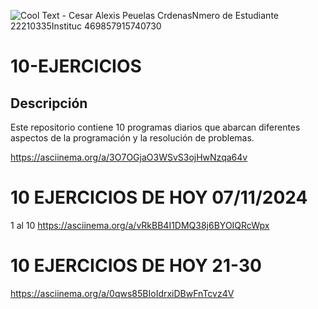 ![Cool Text - Cesar Alexis Peuelas CrdenasNmero de Estudiante 22210335Instituc 469857915740730](https://github.com/user-attachments/assets/7e948af8-cb38-43c5-bf60-90d9e00e949b)


# 10-EJERCICIOS
## Descripción
Este repositorio contiene 10 programas diarios que abarcan diferentes aspectos de la programación y la resolución de problemas.

https://asciinema.org/a/3O7OGjaO3WSvS3ojHwNzqa64v


# 10 EJERCICIOS DE HOY 07/11/2024
1 al 10
https://asciinema.org/a/vRkBB4I1DMQ38j6BYOIQRcWpx

# 10 EJERCICIOS DE HOY 21-30
https://asciinema.org/a/0qws85BIoIdrxiDBwFnTcvz4V


